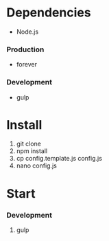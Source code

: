 # Dependencies
+ Node.js

### Production
+ forever

### Development
+ gulp


# Install
1. git clone
2. npm install
3. cp config.template.js config.js
4. nano config.js

<!-- ### Production
1. ln -s ../../../node_modules/jquery/dist/jquery.min.js public/libs/js/jquery.min.js
2. ln -s ../../../node_modules/react/dist/react.min.js public/libs/js/react.min.js
3. ln -s ../../../node_modules/react-dom/dist/react-dom.min.js public/libs/js/react-dom.min.js
4. ln -s ../../../node_modules/react-router/umd/ReactRouter.min.js public/libs/js/ReactRouter.min.js

### Development
1. ln -s ../../../node_modules/jquery/dist/jquery.js public/libs/js/jquery.js
2. ln -s ../../../node_modules/react/dist/react.js public/libs/js/react.js
3. ln -s ../../../node_modules/react-dom/dist/react-dom.js public/libs/js/react-dom.js
4. ln -s ../../../node_modules/react-router/umd/ReactRouter.js public/libs/js/ReactRouter.js -->


# Start

### Development
1. gulp
